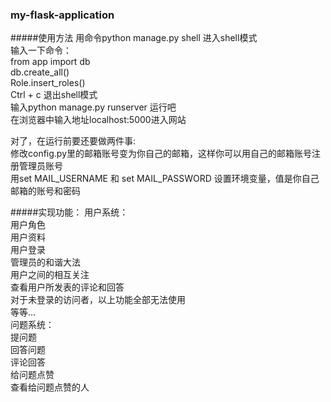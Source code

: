 
### my-flask-application
#####使用方法
用命令python manage.py shell 进入shell模式 <br>
输入一下命令： <br>
from app import db <br>
db.create_all() <br>
Role.insert_roles() <br>
Ctrl + c 退出shell模式 <br>
输入python manage.py runserver 运行吧 <br>
在浏览器中输入地址localhost:5000进入网站 <br>

对了，在运行前要还要做两件事: <br>
修改config.py里的邮箱账号变为你自己的邮箱，这样你可以用自己的邮箱账号注册管理员账号 <br>
用set MAIL_USERNAME 和 set MAIL_PASSWORD 设置环境变量，值是你自己邮箱的账号和密码 <br>

#####实现功能：
用户系统：<br>
  用户角色<br>
  用户资料<br>
  用户登录<br>
  管理员的和谐大法<br>
  用户之间的相互关注<br>
  查看用户所发表的评论和回答<br>
  对于未登录的访问者，以上功能全部无法使用<br>
  等等...<br>
问题系统：<br>
  提问题<br>
  回答问题<br>
  评论回答<br>
  给问题点赞<br>
  查看给问题点赞的人<br>
  
  
  
